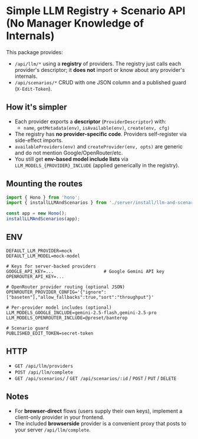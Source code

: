 
# Simple LLM Registry + Scenario API (No Manager Knowledge of Internals)

This package provides:
- `/api/llm/*` using a **registry** of providers. The registry just calls each provider's descriptor;
  it **does not** import or know about any provider's internals.
- `/api/scenarios/*` CRUD with one JSON column and a published guard (`X-Edit-Token`).

## How it's simpler

- Each provider exports a **descriptor** (`ProviderDescriptor`) with:
  - `name`, `getMetadata(env)`, `isAvailable(env)`, `create(env, cfg)`
- The registry has **no provider-specific code**. Providers self-register via side-effect imports.
- `availableProviders(env)` and `createProvider(env, opts)` are generic and do not mention Google/OpenRouter/etc.
- You still get **env-based model include lists** via `LLM_MODELS_{PROVIDER}_INCLUDE` (applied generically in the registry).

## Mounting the routes

```ts
import { Hono } from 'hono';
import { installLLMAndScenarios } from './server/install/llm-and-scenarios';

const app = new Hono();
installLLMAndScenarios(app);
```

## ENV

```
DEFAULT_LLM_PROVIDER=mock
DEFAULT_LLM_MODEL=mock-model

# Keys for server-backed providers
GOOGLE_API_KEY=...                   # Google Gemini API key
OPENROUTER_API_KEY=...

# OpenRouter provider routing (optional JSON)
OPENROUTER_PROVIDER_CONFIG='{"ignore":["baseten"],"allow_fallbacks":true,"sort":"throughput"}'

# Per-provider model includes (optional)
LLM_MODELS_GOOGLE_INCLUDE=gemini-2.5-flash,gemini-2.5-pro
LLM_MODELS_OPENROUTER_INCLUDE=@preset/banterop

# Scenario guard
PUBLISHED_EDIT_TOKEN=secret-token
```

## HTTP

- `GET /api/llm/providers`
- `POST /api/llm/complete`
- `GET /api/scenarios/` / `GET /api/scenarios/:id` / `POST` / `PUT` / `DELETE`

## Notes

- For **browser-direct** flows (users supply their own keys), implement a client-only provider in your frontend.
- The included **browserside** provider is a convenient proxy that posts to your server `/api/llm/complete`.
